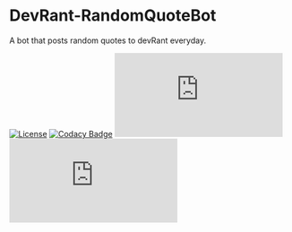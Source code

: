 # DevRant-RandomQuoteBot

A bot that posts random quotes to devRant everyday.

[![License](https://img.shields.io/github/license/mashape/apistatus.svg)](https://github.com/Skayo/DevRant-RandomQuoteBot/blob/master/LICENSE.md)
[![Codacy Badge](https://api.codacy.com/project/badge/Grade/69e93d37f12643ccba15a2104ba4e562)](https://www.codacy.com/app/Skayo/DevRant-RandomQuoteBot?utm_source=github.com&amp;utm_medium=referral&amp;utm_content=Skayo/DevRant-RandomQuoteBot&amp;utm_campaign=Badge_Grade)
[![Quotes](http://skayo.2ix.de/Shields/devRantBot.php?type=quotes)](https://www.devrant.io/users/RandomQuote)
[![Score](http://skayo.2ix.de/Shields/devRantBot.php?type=score)](https://www.devrant.io/users/RandomQuote)
